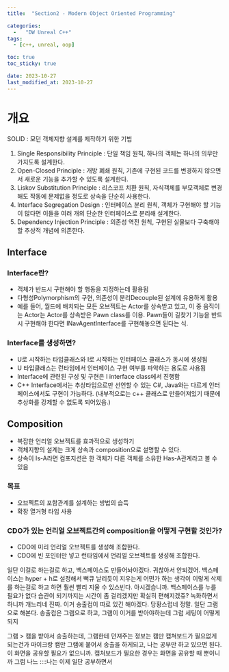 ```yaml
---
title:  "Section2 - Modern Object Oriented Programming"

categories:
  -   "DW Unreal C++"
tags:
  - [c++, unreal, oop]

toc: true
toc_sticky: true

date: 2023-10-27
last_modified_at: 2023-10-27
---
```


# 개요 

SOLID : 모던 객체지향 설계를 제작하기 위한 기법 
1. Single Responsibility Principle : 단일 책임 원칙, 하나의 객체는 하나의 의무만 가지도록 설계한다. 
2. Open-Closed Principle : 개방 폐쇄 원칙, 기존에 구현된 코드를 변경하지 않으면서 새로운 기능을 추가할 수 있도록 설계한다. 
3. Liskov Substitution Principle : 리스코프 치환 원칙, 자식객체를 부모객체로 변경해도 작동에 문제없을 정도로 상속을 단순히 사용한다. 
4. Interface Segregation Design : 인터페이스 분리 원칙, 객체가 구현해야 할 기능이 많다면 이들을 여러 개의 단순한 인터페이스로 분리해 설계한다. 
5. Dependency Injection Principle : 의존성 역전 원칙, 구현된 실물보다 구축해야 할 추상적 개념에 의존한다. 

## Interface 
### Interface란? 
- 객체가 반드시 구현해야 할 행동을 지정하는데 활용됨
- 다형성Polymorphism의 구현, 의존성이 분리Decouple된 설계에 유용하게 활용
- 예를 들어, 월드에 배치되는 모든 오브젝트는 Actor를 상속받고 있고, 이 중 움직이는 Actor는 Actor를 상속받은 Pawn class를 이용. Pawn들이 길찾기 기능을 반드시 구현해야 한다면 INavAgentInterface를 구현해놓으면 된다는 식. 

### Interface를 생성하면? 
- U로 시작하는 타입클래스와 I로 시작하는 인터페이스 클래스가 동시에 생성됨 
- U 타입클래스는 런타임에서 인터페이스 구현 여부를 파악하는 용도로 사용됨 
- Interface에 관련된 구성 및 구현은 I interface class에서 진행함 
- C++ Interface에서는 추상타입으로만 선언할 수 있는 C#, Java와는 다르게 인터페이스에서도 구현이 가능하다. (내부적으로는 c++ 클래스로 만들어져있기 때문에 추상화를 강제할 수 없도록 되어있음.)

## Composition 
- 복잡한 언리얼 오브젝트를 효과적으로 생성하기
- 객체지향의 설계는 크게 상속과 composition으로 설명할 수 있다. 
- 상속이 Is-A라면 컴포지션은 한 객체가 다른 객체를 소유한 Has-A관계라고 볼 수 있음 

### 목표 
- 오브젝트의 포함관계를 설계하는 방법의 습득 
- 확장 열거형 타입 사용 

### CDO가 있는 언리얼 오브젝트간의 composition을 어떻게 구현할 것인가? 
- CDO에 미리 언리얼 오브젝트를 생성해 조합한다. 
- CDO에 빈 포인터만 넣고 런타임에서 언리얼 오브젝트를 생성해 조합한다. 

일단 이걸로 하는걸로 하고, 백스페이스도 만들어놔야겠다. 귀찮아서 안되겠어. 
백스페이스는 hyper + h로 설정해서 뻑큐 날리듯이 지우는게 어떤가 하는 생각이 이렇게 삭제를 하는걸로 하고 하면 훨씬 빨리 지울 수 있스빈다. 아시겠습니까. 백스페이스를 누를 필요가 없다 습관이 되기까지는 시간이 좀 걸리겠지만 확실히 편해지겠쥬? 녹화하면서 하니까 개느리네 진짜. 이거 송출컴이 따로 있긴 해야겠다. 당황스럽네 정말. 일단 그램으로 해본다. 송출컴은 그램으로 하고, 그램이 이거를 받아야하는데 그럼 세팅이 어떻게 되지 

그램 > 캠을 받아서 송출하는데, 그램한테 던져주는 정보는 캠만 캡쳐보드가 필요없게 되는건가 마이크랑 캠만 그램에 붙어서 송출을 하게되고, 나는 공부만 하고 있으면 된다. 이 화면을 공유할 필요가 없으니까. 캡처보드가 필요한 경우는 화면을 공유할 때 뿐이니까 그럼 나느 ::::나는 이제 일단 공부하면서 